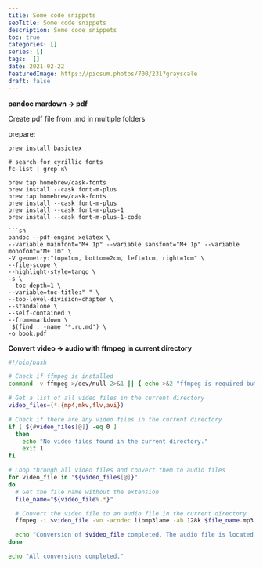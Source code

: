 ```yaml
---
title: Some code snippets
seoTitle: Some code snippets
description: Some code snippets
toc: true
categories: []
series: []
tags:  []
date: 2021-02-22
featuredImage: https://picsum.photos/700/231?grayscale
draft: false
---
```


**pandoc mardown -> pdf**

Create pdf file from .md in multiple folders

prepare:

```
brew install basictex

# search for cyrillic fonts
fc-list | grep к\

brew tap homebrew/cask-fonts
brew install --cask font-m-plus
brew tap homebrew/cask-fonts
brew install --cask font-m-plus
brew install --cask font-m-plus-1
brew install --cask font-m-plus-1-code

```sh
pandoc --pdf-engine xelatex \
--variable mainfont="M+ 1p" --variable sansfont="M+ 1p" --variable monofont="M+ 1m" \
-V geometry:"top=1cm, bottom=2cm, left=1cm, right=1cm" \
--file-scope \
--highlight-style=tango \
-s \
--toc-depth=1 \
--variable=toc-title:" " \
--top-level-division=chapter \
--standalone \
--self-contained \
--from=markdown \
 $(find . -name '*.ru.md') \
-o book.pdf
```

**Convert video -> audio with ffmpeg in current directory**

```sh
#!/bin/bash

# Check if ffmpeg is installed
command -v ffmpeg >/dev/null 2>&1 || { echo >&2 "ffmpeg is required but not installed. Aborting."; exit 1; }

# Get a list of all video files in the current directory
video_files=(*.{mp4,mkv,flv,avi})

# Check if there are any video files in the current directory
if [ ${#video_files[@]} -eq 0 ]
  then
    echo "No video files found in the current directory."
    exit 1
fi

# Loop through all video files and convert them to audio files
for video_file in "${video_files[@]}"
do
  # Get the file name without the extension
  file_name="${video_file%.*}"

  # Convert the video file to an audio file in the current directory
  ffmpeg -i $video_file -vn -acodec libmp3lame -ab 128k $file_name.mp3

  echo "Conversion of $video_file completed. The audio file is located in the current directory."
done

echo "All conversions completed."
```
